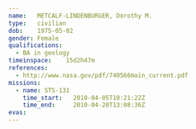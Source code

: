 ```yaml
---
name:	METCALF-LINDENBURGER, Dorothy M.
type:	civilian
dob:	1975-05-02
gender:	Female
qualifications:
  - BA in geology
timeinspace:	15d2h47m
references:
  - http://www.nasa.gov/pdf/740566main_current.pdf
missions:
  - name: STS-131
    time_start:   2010-04-05T10:21:22Z
    time_end:     2010-04-20T13:08:36Z
evas:
---
```

